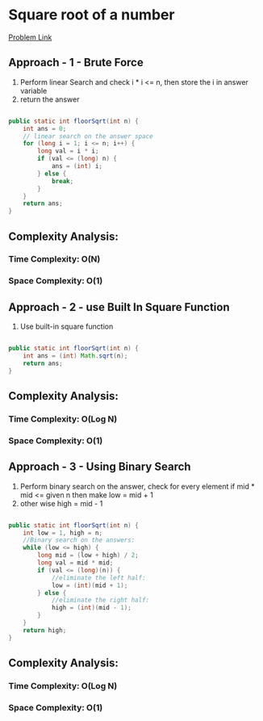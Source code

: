 # Square root of a number

[Problem Link](https://www.geeksforgeeks.org/problems/square-root/0)

## Approach - 1 - Brute Force

1. Perform linear Search and check i \* i <= n, then store the i in answer variable
2. return the answer

```Java

public static int floorSqrt(int n) {
    int ans = 0;
    // linear search on the answer space
    for (long i = 1; i <= n; i++) {
        long val = i * i;
        if (val <= (long) n) {
            ans = (int) i;
        } else {
            break;
        }
    }
    return ans;
}

```

## Complexity Analysis:

### Time Complexity: O(N)

### Space Complexity: O(1)

## Approach - 2 - use Built In Square Function

1. Use built-in square function

```Java

public static int floorSqrt(int n) {
    int ans = (int) Math.sqrt(n);
    return ans;
}

```

## Complexity Analysis:

### Time Complexity: O(Log N)

### Space Complexity: O(1)

## Approach - 3 - Using Binary Search

1. Perform binary search on the answer, check for every element if mid \* mid <= given n then make low = mid + 1
2. other wise high = mid - 1

```Java

public static int floorSqrt(int n) {
    int low = 1, high = n;
    //Binary search on the answers:
    while (low <= high) {
        long mid = (low + high) / 2;
        long val = mid * mid;
        if (val <= (long)(n)) {
            //eliminate the left half:
            low = (int)(mid + 1);
        } else {
            //eliminate the right half:
            high = (int)(mid - 1);
        }
    }
    return high;
}

```

## Complexity Analysis:

### Time Complexity: O(Log N)

### Space Complexity: O(1)

